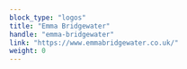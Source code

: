```yaml
---
block_type: "logos"
title: "Emma Bridgewater"
handle: "emma-bridgewater"
link: "https://www.emmabridgewater.co.uk/"
weight: 0
---
```

